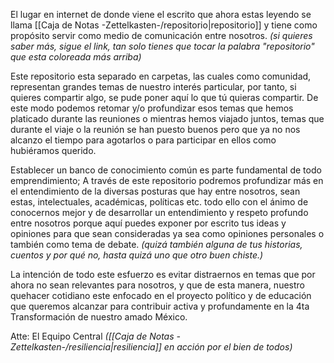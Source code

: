 El lugar en internet de donde viene el escrito que ahora estas leyendo se llama [[Caja de Notas -Zettelkasten-/repositorio|repositorio]]
y tiene como propósito servir como medio de comunicación entre nosotros.
*(si quieres saber más, sigue el link, tan solo tienes que tocar la palabra "repositorio" que esta coloreada más arriba)* 

Este repositorio esta separado en carpetas, las cuales como comunidad, representan grandes temas de nuestro interés particular, por tanto, si quieres compartir algo, se pude poner aquí lo que tú quieras compartir. 
De este modo podemos retomar y/o profundizar esos temas que hemos platicado durante las reuniones o mientras hemos viajado juntos, temas que durante el viaje o la reunión se han puesto buenos pero que ya no nos alcanzo el tiempo para agotarlos o para participar en ellos como hubiéramos querido.

Establecer un banco de conocimiento común es parte fundamental de todo emprendimiento; A través de este repositorio podremos profundizar más en el entendimiento de la diversas posturas que hay entre nosotros, sean estas, intelectuales, académicas, políticas etc. todo ello con el ánimo de conocernos mejor y de desarrollar un entendimiento y respeto profundo entre nosotros porque aquí puedes exponer por escrito tus ideas y opiniones  para que sean consideradas ya sea como opiniones personales o también como tema de debate. *(quizá también alguna de tus historias, cuentos y por qué no, hasta quizá uno que otro buen chiste.)*

La intención de todo este esfuerzo es evitar distraernos en temas que por ahora no sean relevantes para nosotros, y que de esta manera, nuestro quehacer cotidiano este enfocado en el proyecto político y de educación que queremos alcanzar para contribuir activa y profundamente en la 4ta Transformación de nuestro amado México.

Atte: El Equipo Central 
*([[Caja de Notas -Zettelkasten-/resiliencia|resiliencia]] en acción por el bien de todos)*

